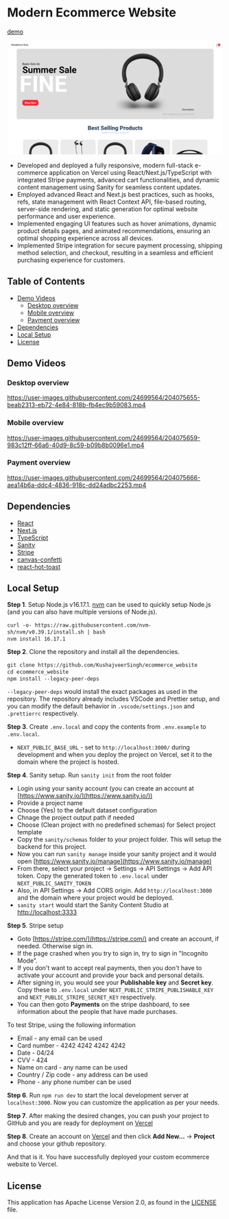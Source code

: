 # Modern Ecommerce Website
[demo](https://kushaj-ecommerce-website.vercel.app/)

![](assets/demo_image.png)

- Developed and deployed a fully responsive, modern full-stack e-commerce application on Vercel using React/Next.js/TypeScript with integrated Stripe payments, advanced cart functionalities, and dynamic content management using Sanity for seamless content updates.
- Employed advanced React and Next.js best practices, such as hooks, refs, state management with React Context API, file-based routing, server-side rendering, and static generation for optimal website performance and user experience.
- Implemented engaging UI features such as hover animations, dynamic product details pages, and animated recommendations, ensuring an optimal shopping experience across all devices.
- Implemented Stripe integration for secure payment processing, shipping method selection, and checkout, resulting in a seamless and efficient purchasing experience for customers.

## Table of Contents
- [Demo Videos](#demo-videos)
    - [Desktop overview](#desktop-overview)
    - [Mobile overview](#mobile-overview)
    - [Payment overview](#placing-an-order)
- [Dependencies](#dependencies)
- [Local Setup](#local-setup)
- [License](#license)

## Demo Videos

### Desktop overview

https://user-images.githubusercontent.com/24699564/204075655-beab2313-eb72-4e84-818b-fb4ec9b59083.mp4

### Mobile overview

https://user-images.githubusercontent.com/24699564/204075659-983c12ff-66a6-40d9-8c59-b09b8b0096e1.mp4

### Payment overview

https://user-images.githubusercontent.com/24699564/204075666-aea14b6a-ddc4-4836-918c-dd24adbc2253.mp4

## Dependencies
- [React](https://reactjs.org/)
- [Next.js](https://nextjs.org/)
- [TypeScript](https://www.typescriptlang.org/)
- [Sanity](https://www.sanity.io/)
- [Stripe](https://stripe.com/en-gb-us)
- [canvas-confetti](https://github.com/catdad/canvas-confetti#readme)
- [react-hot-toast](https://react-hot-toast.com/)

## Local Setup
**Step 1**. Setup Node.js v16.17.1. [nvm](https://github.com/nvm-sh/nvm) can be used to quickly setup Node.js (and you can also have multiple versions of Node.js).
```
curl -o- https://raw.githubusercontent.com/nvm-sh/nvm/v0.39.1/install.sh | bash
nvm install 16.17.1
```

**Step 2**. Clone the repository and install all the dependencies.
```
git clone https://github.com/KushajveerSingh/ecommerce_website
cd ecommerce_website
npm install --legacy-peer-deps
```

`--legacy-peer-deps` would install the exact packages as used in the repository. The repository already includes VSCode and Prettier setup, and you can modify the default behavior in `.vscode/settings.json` and `.prettierrc` respectively.

**Step 3**. Create `.env.local` and copy the contents from `.env.example` to `.env.local`.
- `NEXT_PUBLIC_BASE_URL` - set to `http://localhost:3000/` during development and when you deploy the project on Vercel, set it to the domain where the project is hosted.

**Step 4**. Sanity setup. Run `sanity init` from the root folder
- Login using your sanity account (you can create an account at [https://www.sanity.io/](https://www.sanity.io/))
- Provide a project name
- Choose (Yes) to the default dataset configuration
- Chnage the project output path if needed
- Choose (Clean project with no predefined schemas) for Select project template
- Copy the `sanity/schemas` folder to your project folder. This will setup the backend for this project.
- Now you can run `sanity manage` inside your sanity project and it would open [https://www.sanity.io/manage](https://www.sanity.io/manage)
- From there, select your project -> Settings -> API Settings -> Add API token. Copy the generated token to `.env.local` under `NEXT_PUBLIC_SANITY_TOKEN`
- Also, in API Settings -> Add CORS origin. Add `http://localhost:3000` and the domain where your project would be deployed.
- `sanity start` would start the Sanity Content Studio at [http://localhost:3333](http://localhost:3333)

**Step 5**. Stripe setup
- Goto [https://stripe.com/](https://stripe.com/) and create an account, if needed. Otherwise sign in.
- If the page crashed when you try to sign in, try to sign in "Incognito Mode".
- If you don't want to accept real payments, then you don't have to activate your account and provide your back and personal details.
- After signing in, you would see your **Publishable key** and **Secret key**. Copy these to `.env.local` under `NEXT_PUBLIC_STRIPE_PUBLISHABLE_KEY` and `NEXT_PUBLIC_STRIPE_SECRET_KEY` respectively.
- You can then goto **Payments** on the stripe dashboard, to see information about the people that have made purchases.

To test Stripe, using the following information
- Email - any email can be used
- Card number - 4242 4242 4242 4242
- Date - 04/24
- CVV - 424
- Name on card - any name can be used
- Country / Zip code - any address can be used
- Phone - any phone number can be used

**Step 6**. Run `npm run dev` to start the local development server at `localhost:3000`. Now you can customize the application as per your needs.

**Step 7**. After making the desired changes, you can push your project to GitHub and you are ready for deployment on [Vercel](https://vercel.com/)

**Step 8**. Create an account on [Vercel](https://vercel.com/) and then click **Add New...** -> **Project** and choose your github repository.

And that is it. You have successfully deployed your custom ecommerce website to Vercel.

## License
This application has Apache License Version 2.0, as found in the [LICENSE](./LICENSE) file.
